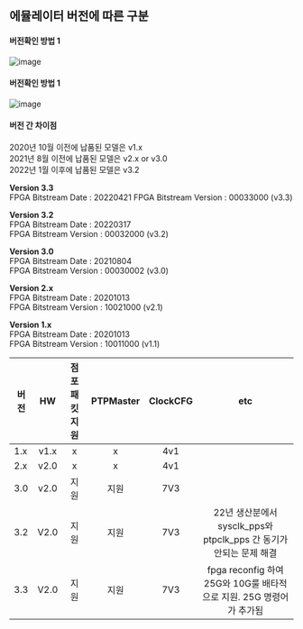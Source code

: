 

## 에뮬레이터 버전에 따른 구분
#### 버전확인 방법 1  
![image](https://user-images.githubusercontent.com/45474081/128462546-b9472dde-bcf5-48af-85da-e1e0f3f2372c.png)



#### 버전확인 방법 1  
![image](https://user-images.githubusercontent.com/45474081/128462478-46df621c-343d-4c3b-90f0-78c4f8c7c0d1.png)


#### 버전 간 차이점
  2020년 10월 이전에 납품된 모델은 v1.x  
  2021년  8월 이전에 납품된 모델은 v2.x or v3.0  
  2022년  1월 이후에 납품된 모델은 v3.2  


**Version 3.3**  
      FPGA Bitstream Date     : 20220421
      FPGA Bitstream Version  : 00033000 (v3.3)
      
**Version 3.2**  
      FPGA Bitstream Date     : 20220317  
      FPGA Bitstream Version  : 00032000 (v3.2)
      
**Version 3.0**  
      FPGA Bitstream Date     : 20210804  
      FPGA Bitstream Version  : 00030002 (v3.0)
      
**Version 2.x**  
      FPGA Bitstream Date     : 20201013  
      FPGA Bitstream Version  : 10021000 (v2.1)
 
**Version 1.x**  
      FPGA Bitstream Date     : 20201013  
      FPGA Bitstream Version  : 10011000  (v1.1)


|버전|HW|점포패킷지원|PTPMaster|ClockCFG|etc|
|------|:---:|:---:|:---:|:---:|:---:|
|1.x|v1.x|x|x|4v1| |
|2.x|v2.0|x|x|4v1| | 
|3.0|v2.0|지원|지원|7V3| |
|3.2|V2.0|지원|지원|7V3|  22년 생산분에서 sysclk_pps와 ptpclk_pps 간 동기가 안되는 문제 해결 |
|3.3|V2.0|지원|지원|7V3|  fpga reconfig 하여 25G와 10G룰 배타적으로 지원. 25G 명령어가 추가됨|
